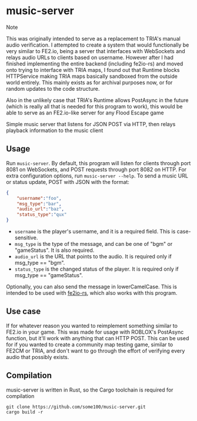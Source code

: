 # music-server

> [!NOTE]
> This was originally intended to serve as a replacement to TRIA's manual audio verification. I attempted to create a system that would functionally be very similar to FE2.io, being a server that interfaces with WebSockets and relays audio URLs to clients based on username. However after I had finished implementing the entire backend (including fe2io-rs) and moved onto trying to interface with TRIA maps, I found out that Runtime blocks HTTPService making TRIA maps basically sandboxed from the outside world entirely. This mainly exists as for archival purposes now, or for random updates to the code structure.
> 
> Also in the unlikely case that TRIA's Runtime allows PostAsync in the future (which is really all that is needed for this program to work), this would be able to serve as an FE2.io-like server for any Flood Escape game

Simple music server that listens for JSON POST via HTTP, then relays playback information to the music client

## Usage

Run `music-server`. By default, this program will listen for clients through port 8081 on WebSockets, and POST requests through port 8082 on HTTP. For extra configuration options, run `music-server --help`. To send a music URL or status update, POST with JSON with the format:
```json
{
    "username":"foo",
    "msg_type":"bar",
    "audio_url":"baz",
    "status_type":"qux"
}
```
- `username` is the player's username, and it is a required field. This is case-sensitive.
- `msg_type` is the type of the message, and can be one of "bgm" or "gameStatus". It is also required. 
- `audio_url` is the URL that points to the audio. It is required only if msg_type == "bgm".
- `status_type` is the changed status of the player. It is required only if msg_type == "gameStatus". 

Optionally, you can also send the message in lowerCamelCase. This is intended to be used with [fe2io-rs](https://github.com/some100/fe2io-rs), which also works with this program.

## Use case

If for whatever reason you wanted to reimplement something similar to FE2.io in your game. This was made for usage with ROBLOX's PostAsync function, but it'll work with anything that can HTTP POST. This can be used for if you wanted to create a community map testing game, similar to FE2CM or TRIA, and don't want to go through the effort of verifying every audio that possibly exists.

## Compilation

music-server is written in Rust, so the Cargo toolchain is required for compilation
```
git clone https://github.com/some100/music-server.git
cargo build -r
```
